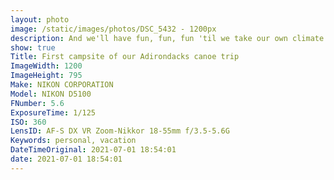 ```yaml
---
layout: photo
image: /static/images/photos/DSC_5432 - 1200px
description: And we'll have fun, fun, fun 'til we take our own climate awayyyy
show: true
Title: First campsite of our Adirondacks canoe trip
ImageWidth: 1200
ImageHeight: 795
Make: NIKON CORPORATION
Model: NIKON D5100
FNumber: 5.6
ExposureTime: 1/125
ISO: 360
LensID: AF-S DX VR Zoom-Nikkor 18-55mm f/3.5-5.6G
Keywords: personal, vacation
DateTimeOriginal: 2021-07-01 18:54:01
date: 2021-07-01 18:54:01
---
```

